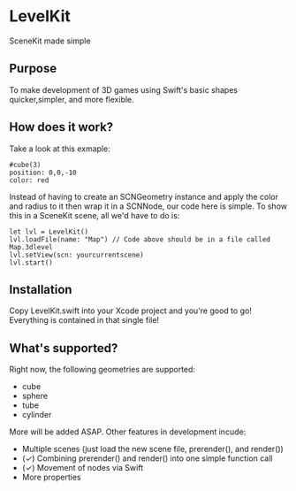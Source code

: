 # LevelKit
SceneKit made simple
## Purpose
To make development of 3D games using Swift's basic shapes quicker,simpler, and more flexible.
## How does it work?
Take a look at this exmaple:
    
    #cube(3)
    position: 0,0,-10
    color: red
    
Instead of having to create an SCNGeometry instance and apply the color and radius to it then wrap it in a SCNNode, our code here is simple. To show this in a SceneKit scene, all we'd have to do is:

    let lvl = LevelKit()
    lvl.loadFile(name: "Map") // Code above should be in a file called Map.3dlevel
    lvl.setView(scn: yourcurrentscene)
    lvl.start()

## Installation
Copy LevelKit.swift into your Xcode project and you're good to go! Everything is contained in that single file!

## What's supported?
Right now, the following geometries are supported:

* cube
* sphere
* tube
* cylinder

More will be added ASAP. Other features in development incude:

* Multiple scenes (just load the new scene file, prerender(), and render())
* (✓) Combining prerender() and render() into one simple function call
* (✓) Movement of nodes via Swift
* More properties
